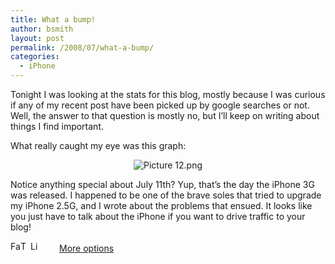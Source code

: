 ```yaml
---
title: What a bump!
author: bsmith
layout: post
permalink: /2008/07/what-a-bump/
categories:
  - iPhone
---
```

Tonight I was looking at the stats for this blog, mostly because I was curious if any of my recent post have been picked up by google searches or not. Well, the answer to that question is mostly no, but I’ll keep on writing about things I find important.

What really caught my eye was this graph:

<div style="text-align:center;">
  <img src="http://idvlpsw.files.wordpress.com/2008/07/picture-12.png" alt="Picture 12.png" border="0" />
</div>

Notice anything special about July 11th? Yup, that’s the day the iPhone 3G was released. I happened to be one of the brave soles that tried to upgrade my iPhone 2.5G, and I wrote about the problems that ensued. It looks like you just have to talk about the iPhone if you want to drive traffic to your blog!

<div class="addtoany_share_save_container">
  <div class="a2a_kit a2a_target addtoany_list" id="wpa2a_38">
    <a class="a2a_button_facebook" href="http://www.addtoany.com/add_to/facebook?linkurl=http%3A%2F%2Fwww.idevelopsoftware.com%2F2008%2F07%2Fwhat-a-bump%2F&linkname=What%20a%20bump%21" title="Facebook" rel="nofollow" target="_blank"><img src="http://www.idevelopsoftware.com/wp-content/plugins/add-to-any/icons/facebook.png" width="16" height="16" alt="Facebook" /></a><a class="a2a_button_twitter" href="http://www.addtoany.com/add_to/twitter?linkurl=http%3A%2F%2Fwww.idevelopsoftware.com%2F2008%2F07%2Fwhat-a-bump%2F&linkname=What%20a%20bump%21" title="Twitter" rel="nofollow" target="_blank"><img src="http://www.idevelopsoftware.com/wp-content/plugins/add-to-any/icons/twitter.png" width="16" height="16" alt="Twitter" /></a><a class="a2a_button_linkedin" href="http://www.addtoany.com/add_to/linkedin?linkurl=http%3A%2F%2Fwww.idevelopsoftware.com%2F2008%2F07%2Fwhat-a-bump%2F&linkname=What%20a%20bump%21" title="LinkedIn" rel="nofollow" target="_blank"><img src="http://www.idevelopsoftware.com/wp-content/plugins/add-to-any/icons/linkedin.png" width="16" height="16" alt="LinkedIn" /></a><a class="a2a_dd addtoany_share_save" href="http://www.addtoany.com/share_save" style="background:url(http://www.idevelopsoftware.com/wp-content/plugins/add-to-any/favicon.png) no-repeat scroll 9px 0px !important;padding:0 0 0 30px;display:inline-block;height:16px;line-height:16px;vertical-align:middle">More options</a>
  </div>
</div>